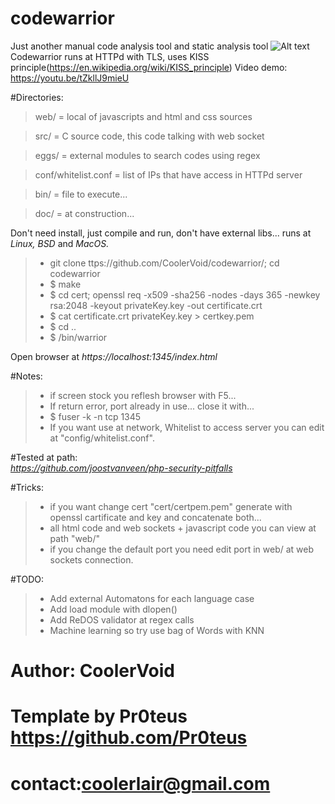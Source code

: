 # codewarrior
Just another manual code analysis tool and static analysis tool 
![Alt text](https://github.com/CoolerVoid/codewarrior/blob/master/doc/img/img1.png)
Codewarrior runs at HTTPd with TLS, uses KISS principle(https://en.wikipedia.org/wiki/KISS_principle)
Video demo: https://youtu.be/tZkllJ9mieU

#Directories:
> web/ = local of javascripts and html and css sources

> src/ = C source code, this code talking with web socket 

> eggs/ = external modules to search codes using regex

> conf/whitelist.conf = list of IPs that have  access  in HTTPd server

> bin/ = file to execute...

> doc/ = at construction...


Don't need install, just compile and run, don't have external libs... runs at *Linux,* *BSD* and *MacOS.*

>* git clone ttps://github.com/CoolerVoid/codewarrior/; cd codewarrior
>* $ make
>* $ cd cert; openssl req -x509 -sha256 -nodes -days 365 -newkey rsa:2048 -keyout privateKey.key -out certificate.crt
>* $ cat certificate.crt privateKey.key > certkey.pem 
>* $ cd ..
>* $ /bin/warrior 

Open browser at *https://localhost:1345/index.html*

#Notes:
>* if screen stock you reflesh browser with F5...
>* If return error, port already in use... close it with...
>* $ fuser -k -n tcp 1345
>* If you want use at network, Whitelist to access server you can edit at "config/whitelist.conf". 

#Tested at path:  
*https://github.com/joostvanveen/php-security-pitfalls*

#Tricks:
>* if you want change cert "cert/certpem.pem" generate with openssl cartificate and key and concatenate both...
>* all html code and web sockets + javascript code you can view at path "web/"
>* if you change the default port you need edit port in web/ at web sockets connection.

#TODO:
>* Add external Automatons for each language case
>* Add load module with dlopen()
>* Add ReDOS validator at regex calls
>* Machine learning so try use bag of Words with KNN

# Author: CoolerVoid
# Template by Pr0teus https://github.com/Pr0teus
# contact:coolerlair@gmail.com

